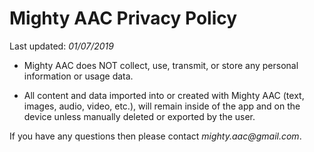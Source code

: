 # Mighty AAC Privacy Policy

Last updated: _01/07/2019_

- Mighty AAC does NOT collect, use, transmit, or store any personal information or usage data.

- All content and data imported into or created with Mighty AAC (text, images, audio, video, etc.), will remain inside of the app and on the device unless manually deleted or exported by the user.


If you have any questions then please contact _mighty.aac@gmail.com_.
